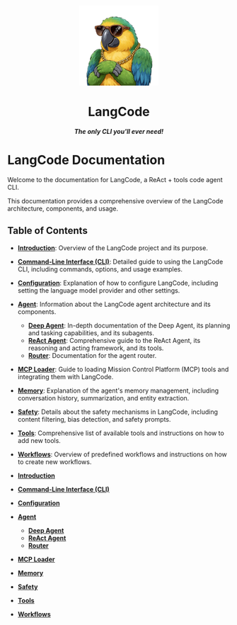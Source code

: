 <div align="center">
  <img src="../assets/logo.png" alt="LangCode Logo" width="180" />
  <h1 align="center">LangCode</h1>

  <p align="center"><i><b>The only CLI you'll ever need!</b></i></p>
</div>

# LangCode Documentation

Welcome to the documentation for LangCode, a ReAct + tools code agent CLI.

This documentation provides a comprehensive overview of the LangCode architecture, components, and usage.

## Table of Contents

- **[Introduction](README.md)**: Overview of the LangCode project and its purpose.
- **[Command-Line Interface (CLI)](cli.md)**: Detailed guide to using the LangCode CLI, including commands, options, and usage examples.
- **[Configuration](config.md)**: Explanation of how to configure LangCode, including setting the language model provider and other settings.
- **[Agent](agent/README.md)**: Information about the LangCode agent architecture and its components.
  - **[Deep Agent](agent/deep.md)**: In-depth documentation of the Deep Agent, its planning and tasking capabilities, and its subagents.
  - **[ReAct Agent](agent/react.md)**: Comprehensive guide to the ReAct Agent, its reasoning and acting framework, and its tools.
  - **[Router](agent/router.md)**: Documentation for the agent router.
- **[MCP Loader](mcp_loader.md)**: Guide to loading Mission Control Platform (MCP) tools and integrating them with LangCode.
- **[Memory](memory.md)**: Explanation of the agent's memory management, including conversation history, summarization, and entity extraction.
- **[Safety](safety.md)**: Details about the safety mechanisms in LangCode, including content filtering, bias detection, and safety prompts.
- **[Tools](tools.md)**: Comprehensive list of available tools and instructions on how to add new tools.
- **[Workflows](workflows.md)**: Overview of predefined workflows and instructions on how to create new workflows.


- **[Introduction](README.md)**
- **[Command-Line Interface (CLI)](cli.md)**
- **[Configuration](config.md)**
- **[Agent](agent/README.md)**
  - **[Deep Agent](agent/deep.md)**
  - **[ReAct Agent](agent/react.md)**
  - **[Router](agent/router.md)**
- **[MCP Loader](mcp_loader.md)**
- **[Memory](memory.md)**
- **[Safety](safety.md)**
- **[Tools](tools.md)**
- **[Workflows](workflows.md)**
